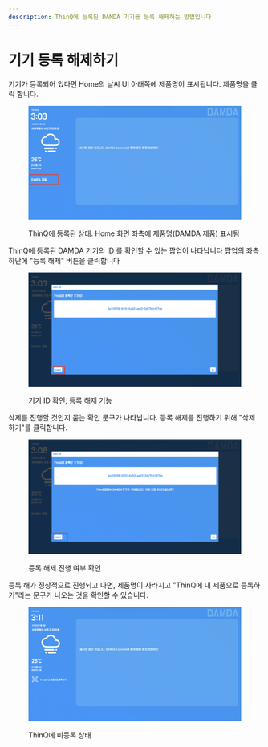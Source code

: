 ```yaml
---
description: ThinQ에 등록된 DAMDA 기기를 등록 해제하는 방법입니다
---
```


# 기기 등록 해제하기

기기가 등록되어 있다면 Home의 날씨 UI 아래쪽에 제품명이 표시됩니다. 제품명을 클릭 합니다.

<figure><img src="../../../.gitbook/assets/image (2) (1) (1).png" alt=""><figcaption><p>ThinQ에 등록된 상태. Home 화면 좌측에 제품명(DAMDA 제품) 표시됨</p></figcaption></figure>

ThinQ에 등록된 DAMDA 기기의 ID 를 확인할 수 있는 팝업이 나타납니다 팝업의 좌측 하단에 "등록 해제" 버튼을 클릭합니다

<figure><img src="../../../.gitbook/assets/image (40).png" alt=""><figcaption><p>기기 ID 확인, 등록 해제 기능</p></figcaption></figure>

삭제를 진행할 것인지 묻는 확인 문구가 나타납니다. 등록 해제를 진행하기 위해 "삭제하기"를 클릭합니다.

<figure><img src="../../../.gitbook/assets/image (48).png" alt=""><figcaption><p>등록 해제 진행 여부 확인</p></figcaption></figure>

등록 해가 정상적으로 진행되고 나면, 제품명이 사라지고 "ThinQ에 내 제품으로 등록하기"라는 문구가 나오는 것을 확인할 수 있습니다.

<figure><img src="../../../.gitbook/assets/image (49).png" alt=""><figcaption><p>ThinQ에 미등록  상태</p></figcaption></figure>

